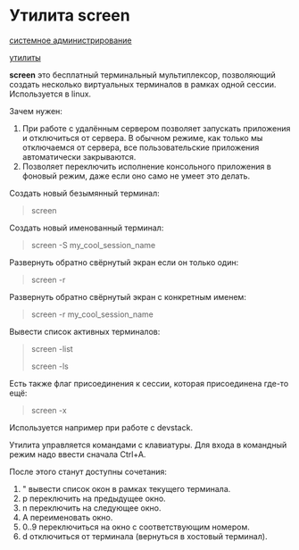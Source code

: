 # Утилита screen

[системное администрирование](./meta_sistemnoe_administrirovanie.md)

[утилиты](./meta_utility.md)

**screen** это бесплатный терминальный мультиплексор, позволяющий создать
несколько виртуальных терминалов в рамках одной сессии. Используется в linux.

Зачем нужен:

1. При работе с удалённым сервером позволяет запускать приложения и отключиться
   от сервера. В обычном режиме, как только мы отключаемся от сервера, все
   пользовательские приложения автоматически закрываются.
1. Позволяет переключить исполнение консольного приложения в фоновый режим,
   даже если оно само не умеет это делать.

Создать новый безымянный терминал:
> screen

Создать новый именованный терминал:
> screen -S my_cool_session_name

Развернуть обратно свёрнутый экран если он только один:
> screen -r

Развернуть обратно свёрнутый экран с конкретным именем:
> screen -r my_cool_session_name

Вывести список активных терминалов:
> screen -list
>
> screen -ls

Есть также флаг присоединения к сессии, которая присоединена где-то ещё:
> screen -x

Используется например при работе с devstack.


Утилита управляется командами с клавиатуры. Для входа в командный режим надо
ввести сначала Ctrl+A.

После этого станут доступны сочетания:

1. \" вывести список окон в рамках текущего терминала.
1. p переключить на предыдущее окно.
1. n переключить на следующее окно.
1. A переименовать окно.
1. 0..9 переключиться на окно с соответствующим номером.
1. d отключиться от терминала (вернуться в хостовый терминал).
